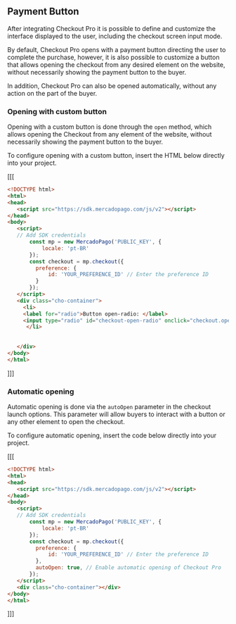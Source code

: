 ## Payment Button
 
After integrating Checkout Pro it is possible to define and customize the interface displayed to the user, including the checkout screen input mode. 
 
By default, Checkout Pro opens with a payment button directing the user to complete the purchase, however, it is also possible to customize a button that allows opening the checkout from any desired element on the website, without necessarily showing the payment button to the buyer.
 
In addition, Checkout Pro can also be opened automatically, without any action on the part of the buyer.
 
### Opening with custom button
 
Opening with a custom button is done through the `open` method, which allows opening the Checkout from any element of the website, without necessarily showing the payment button to the buyer.
 
To configure opening with a custom button, insert the HTML below directly into your project.
 
[[[
```html
<!DOCTYPE html>
<html>
<head>
   <script src="https://sdk.mercadopago.com/js/v2"></script>
</head>
<body>
   <script>
   // Add SDK credentials
       const mp = new MercadoPago('PUBLIC_KEY', {
           locale: 'pt-BR'
       });
       const checkout = mp.checkout({
         preference: {
             id: 'YOUR_PREFERENCE_ID' // Enter the preference ID
         }
       });
   </script>       
   <div class="cho-container">
     <li>
     <label for="radio">Button open-radio: </label>
     <input type="radio" id="checkout-open-radio" onclick="checkout.open()">
      </li>
 
 
   </div>
</body>
</html>
```
]]]
 
### Automatic opening
 
Automatic opening is done via the `autoOpen` parameter in the checkout launch options. This parameter will allow buyers to interact with a button or any other element to open the checkout.
 
To configure automatic opening, insert the code below directly into your project.
 
[[[
```html
<!DOCTYPE html>
<html>
<head>
   <script src="https://sdk.mercadopago.com/js/v2"></script>
</head>
<body>
   <script>
   // Add SDK credentials
       const mp = new MercadoPago('PUBLIC_KEY', {
           locale: 'pt-BR'
       });
       const checkout = mp.checkout({
         preference: {
             id: 'YOUR_PREFERENCE_ID' // Enter the preference ID
         },
         autoOpen: true, // Enable automatic opening of Checkout Pro
       });
   </script>       
   <div class="cho-container"></div>
</body>
</html>
```
]]]
